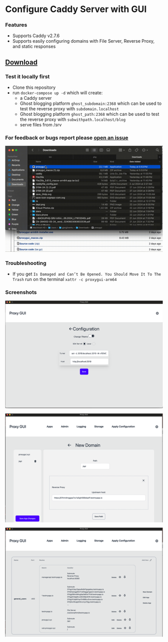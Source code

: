 # Configure Caddy Server with GUI

### Features
* Supports Caddy v2.7.6
* Supports easily configuring domains with File Server, Reverse Proxy, and static responses

## [Download](https://github.com/Gjergj/proxy_gui/releases)

### Test it locally first
* Clone this repository
* run `docker-compose up -d` which will create:
    * a Caddy server
    * Ghost blogging platform `ghost_subdomain:2368` which can be used to test the reverse proxy with `subdomain.localhost`
    * Ghost blogging platform `ghost_path:2368` which can be used to test the reverse proxy with `subwithpath.localhost/blog`
    * serve files from /srv

### For feedback or bugs report please [open an issue](https://github.com/Gjergj/proxy_gui/issues)

![Run on MacOS](assets/macos_run.gif)

[//]: # (![]&#40;assets/0616.gif&#41;)

### Troubleshooting

* If you get `Is Damaged and Can’t Be Opened. You Should Move It To The Trash` run on the terminal `xattr -c proxygui-arm64`
### Screenshots
![Configuration](assets/configuration.png)

![Domain Configuration](assets/domainedit.png)

![HTTP Apps Configuration](assets/httpappconfiguration.png)

